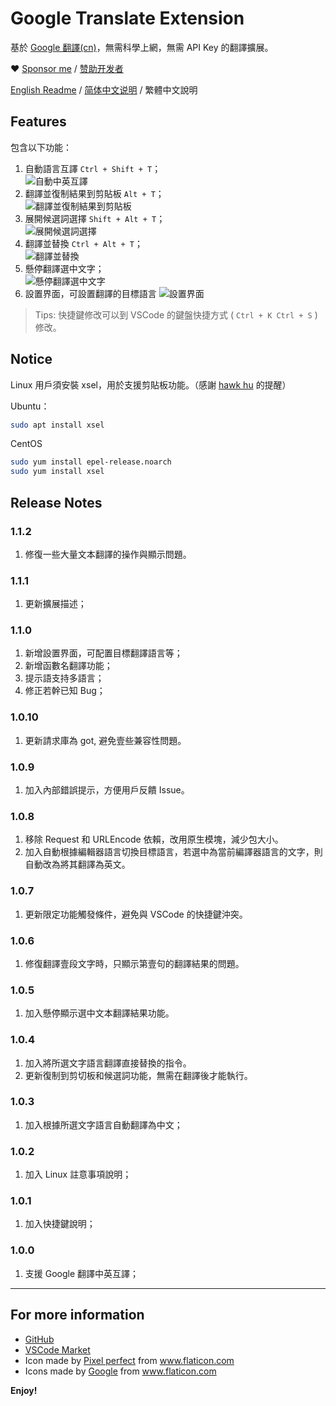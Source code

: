# Google Translate Extension

基於 [Google 翻譯(cn)](https://translate.google.cn)，無需科學上網，無需 API Key 的翻譯擴展。

❤ [Sponsor me](https://www.paypal.me/imlinhanchao) / [赞助开发者](https://afdian.net/@imlinhanchao)

[English Readme](README.md) / [简体中文说明](README.zh-cn.md) / 繁體中文說明

## Features

包含以下功能：

1. 自動語言互譯 `Ctrl + Shift + T`；  
   ![自動中英互譯](./asserts/translates.gif)
2. 翻譯並復制結果到剪貼板 `Alt + T`；  
   ![翻譯並復制結果到剪貼板](./asserts/clipboard.gif)
3. 展開候選詞選擇 `Shift + Alt + T`；  
   ![展開候選詞選擇](./asserts/candidate.gif)   
4. 翻譯並替換 `Ctrl + Alt + T`；  
   ![翻譯並替換](./asserts/replace.gif)
5. 懸停翻譯選中文字；  
   ![懸停翻譯選中文字](./asserts/hover.gif)
6. 設置界面，可設置翻譯的目標語言
   ![設置界面](./asserts/setting.jpg)
   

> Tips: 快捷鍵修改可以到 VSCode 的鍵盤快捷方式 ( `Ctrl + K Ctrl + S` ) 修改。

## Notice

Linux 用戶須安裝 xsel，用於支援剪貼板功能。（感謝 [hawk hu](https://github.com/hawkhu) 的提醒）

Ubuntu：
```bash
sudo apt install xsel
```

CentOS
```bash
sudo yum install epel-release.noarch
sudo yum install xsel
```

## Release Notes

### 1.1.2
1. 修復一些大量文本翻譯的操作與顯示問題。

### 1.1.1
1. 更新擴展描述；

### 1.1.0
1. 新增設置界面，可配置目標翻譯語言等；
2. 新增函數名翻譯功能；
3. 提示語支持多語言；
4. 修正若幹已知 Bug；

### 1.0.10
1. 更新請求庫為 got, 避免壹些兼容性問題。

### 1.0.9
1. 加入內部錯誤提示，方便用戶反饋 Issue。

### 1.0.8
1. 移除 Request 和 URLEncode 依賴，改用原生模塊，減少包大小。
2. 加入自動根據編輯器語言切換目標語言，若選中為當前編譯器語言的文字，則自動改為將其翻譯為英文。

### 1.0.7
1. 更新限定功能觸發條件，避免與 VSCode 的快捷鍵沖突。

### 1.0.6
1. 修復翻譯壹段文字時，只顯示第壹句的翻譯結果的問題。

### 1.0.5
1. 加入懸停顯示選中文本翻譯結果功能。

### 1.0.4
1. 加入將所選文字語言翻譯直接替換的指令。
2. 更新復制到剪切板和候選詞功能，無需在翻譯後才能執行。

### 1.0.3
1. 加入根據所選文字語言自動翻譯為中文；
  
### 1.0.2
1. 加入 Linux 註意事項說明；
   
### 1.0.1
1. 加入快捷鍵說明；

### 1.0.0
1. 支援 Google 翻譯中英互譯；

---

## For more information

* [GitHub](https://github.com/imlinhanchao/vsc-google-translate)
* [VSCode Market](https://marketplace.visualstudio.com/items?itemName=hancel.google-translate)
* Icon made by [Pixel perfect](https://www.flaticon.com/authors/pixel-perfect) from www.flaticon.com 
* Icons made by <a href="https://www.flaticon.com/authors/google" title="Google">Google</a> from <a href="https://www.flaticon.com/" title="Flaticon"> www.flaticon.com</a>

**Enjoy!**

